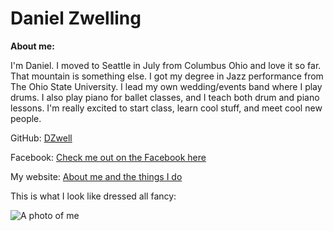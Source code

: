 # Daniel Zwelling

**About me:**	

I'm Daniel. I moved to Seattle in July from Columbus Ohio and love it so far. That mountain is something else. I got my degree in Jazz performance from The Ohio State University. I lead my own wedding/events band where I play drums. I also play piano for ballet classes, and I teach both drum and piano lessons. I'm really excited to start class, learn cool stuff, and meet cool new people.

GitHub: [DZwell](https://github.com/DZwell)

Facebook: [Check me out on the Facebook here](https://www.facebook.com/daniel.zwelling.5)

My website: [About me and the things I do](http://dzwellingmusic.com/)

This is what I look like dressed all fancy:

![A photo of me](https://scontent-sea.xx.fbcdn.net/hphotos-xpf1/v/t1.0-9/10418929_10152402647806166_3640790753794274524_n.jpg?oh=d441687fee0e312fb5da90c356f657d8&oe=55708897)


